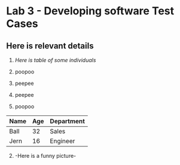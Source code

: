 # Lab 3 - Developing software Test Cases 

## Here is relevant details

1. *Here is table of some individuals*
1. poopoo
2. peepee

2. peepee
1. poopoo

| Name | Age | Department |
| ---- | --- | ---------- |
| Ball | 32  | Sales      |
| Jern | 16  | Engineer   |

2. -Here is a funny picture-
